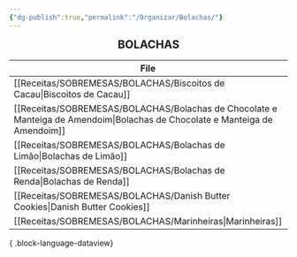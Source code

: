 ```yaml
---
{"dg-publish":true,"permalink":"/Organizar/Bolachas/"}
---
```


<div style="text-align: center;"> <span style="font-size: 20px;"><b>BOLACHAS</b></span> </div>

| File                                                                                                                           | Foto                                      | tags |
| ------------------------------------------------------------------------------------------------------------------------------ | ----------------------------------------- | ---- |
| [[Receitas/SOBREMESAS/BOLACHAS/Biscoitos de Cacau\|Biscoitos de Cacau]]                                                     | ![[Pasted image 20241212163806.png\|200]] | 💚ok |
| [[Receitas/SOBREMESAS/BOLACHAS/Bolachas de Chocolate e Manteiga de Amendoim\|Bolachas de Chocolate e Manteiga de Amendoim]] | \-                                        | 💚ok |
| [[Receitas/SOBREMESAS/BOLACHAS/Bolachas de Limão\|Bolachas de Limão]]                                                       | ![](https://i.imgur.com/dvIxerK.png)      | 💚ok |
| [[Receitas/SOBREMESAS/BOLACHAS/Bolachas de Renda\|Bolachas de Renda]]                                                       | \-                                        | 💚ok |
| [[Receitas/SOBREMESAS/BOLACHAS/Danish Butter Cookies\|Danish Butter Cookies]]                                               | \-                                        | 💚ok |
| [[Receitas/SOBREMESAS/BOLACHAS/Marinheiras\|Marinheiras]]                                                                   | \-                                        | 💚ok |

{ .block-language-dataview}